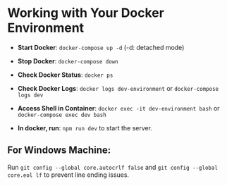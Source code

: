 # Working with Your Docker Environment

- **Start Docker**: `docker-compose up -d` (-d: detached mode)
- **Stop Docker**: `docker-compose down`
- **Check Docker Status**: `docker ps`
- **Check Docker Logs**: `docker logs dev-environment` or `docker-compose logs dev`

- **Access Shell in Container**: `docker exec -it dev-environment bash` or `docker-compose exec dev bash`

- **In docker, run**: `npm run dev` to start the server.

## For Windows Machine:

Run `git config --global core.autocrlf false` and `git config --global core.eol lf` to prevent line ending issues.
